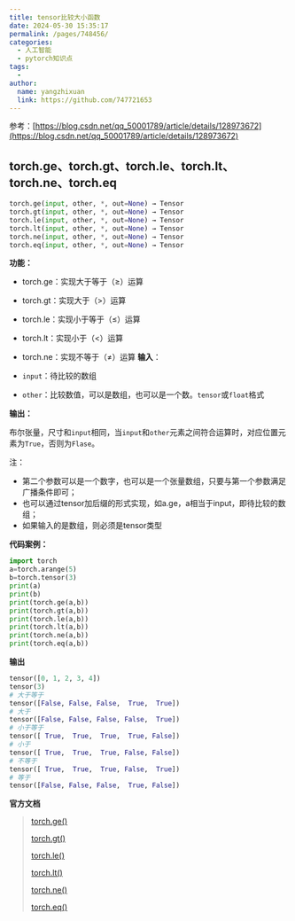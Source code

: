 ```yaml
---
title: tensor比较大小函数
date: 2024-05-30 15:35:17
permalink: /pages/748456/
categories:
  - 人工智能
  - pytorch知识点
tags:
  - 
author: 
  name: yangzhixuan
  link: https://github.com/747721653
---
```



参考：[https://blog.csdn.net/qq_50001789/article/details/128973672](https://blog.csdn.net/qq_50001789/article/details/128973672)
## torch.ge、torch.gt、torch.le、torch.lt、torch.ne、torch.eq
```python
torch.ge(input, other, *, out=None) → Tensor
torch.gt(input, other, *, out=None) → Tensor
torch.le(input, other, *, out=None) → Tensor
torch.lt(input, other, *, out=None) → Tensor
torch.ne(input, other, *, out=None) → Tensor
torch.eq(input, other, *, out=None) → Tensor
```
**功能：**
* torch.ge：实现大于等于（≥）运算
* torch.gt：实现大于（>）运算
* torch.le：实现小于等于（≤）运算
* torch.lt：实现小于（<）运算
* torch.ne：实现不等于（≠）运算
**输入**：

* `input`：待比较的数组
* `other`：比较数值，可以是数组，也可以是一个数。`tensor`或`float`格式

**输出：**

布尔张量，尺寸和`input`相同，当`input`和`other`元素之间符合运算时，对应位置元素为`True`，否则为`Flase`。

注：

* 第二个参数可以是一个数字，也可以是一个张量数组，只要与第一个参数满足广播条件即可；
* 也可以通过tensor加后缀的形式实现，如a.ge，a相当于input，即待比较的数组；
* 如果输入的是数组，则必须是tensor类型

**代码案例：**

```python
import torch
a=torch.arange(5)
b=torch.tensor(3)
print(a)
print(b)
print(torch.ge(a,b))
print(torch.gt(a,b))
print(torch.le(a,b))
print(torch.lt(a,b))
print(torch.ne(a,b))
print(torch.eq(a,b))
```
**输出**
```python
tensor([0, 1, 2, 3, 4])
tensor(3)
# 大于等于
tensor([False, False, False,  True,  True])
# 大于
tensor([False, False, False, False,  True])
# 小于等于
tensor([ True,  True,  True,  True, False])
# 小于
tensor([ True,  True,  True, False, False])
# 不等于
tensor([ True,  True,  True, False,  True])
# 等于
tensor([False, False, False,  True, False])
```
**官方文档**
>[torch.ge()](https://pytorch.org/docs/stable/generated/torch.ge.html?highlight=torch+ge#torch.ge)
>
>[torch.gt()](https://pytorch.org/docs/stable/generated/torch.gt.html?highlight=torch+gt#torch.gt)
>
>[torch.le()](https://pytorch.org/docs/stable/generated/torch.le.html?highlight=torch+le#torch.le)
>
>[torch.lt()](https://pytorch.org/docs/stable/generated/torch.lt.html?highlight=torch+lt#torch.lt)
>
>[torch.ne()](https://pytorch.org/docs/stable/generated/torch.ne.html?highlight=torch+ne#torch.ne)
>
>[torch.eq()](https://pytorch.org/docs/stable/generated/torch.eq.html?highlight=torch+eq#torch.eq)
